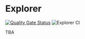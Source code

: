 # Explorer
[![Quality Gate Status](https://sonarcloud.io/api/project_badges/measure?project=wendyliga_Explorer&metric=alert_status)](https://sonarcloud.io/dashboard?id=wendyliga_Explorer)
![Explorer CI](https://github.com/wendyliga/Explorer/workflows/Explorer%20CI/badge.svg)

TBA
